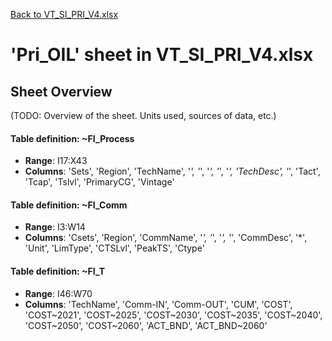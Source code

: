 [Back to VT_SI_PRI_V4.xlsx](README.md)

# 'Pri_OIL' sheet in VT_SI_PRI_V4.xlsx

## Sheet Overview

(TODO: Overview of the sheet. Units used, sources of data, etc.)

#### Table definition: ~FI_Process
- **Range**: I17:X43
- **Columns**: 'Sets', 'Region', 'TechName', '*', '*', '*', '*', '*', 'TechDesc', '*', 'Tact', 'Tcap', 'Tslvl', 'PrimaryCG', 'Vintage'

#### Table definition: ~FI_Comm
- **Range**: I3:W14
- **Columns**: 'Csets', 'Region', 'CommName', '*', '*', '*', '*', 'CommDesc', '*', 'Unit', 'LimType', 'CTSLvl', 'PeakTS', 'Ctype'

#### Table definition: ~FI_T
- **Range**: I46:W70
- **Columns**: 'TechName', 'Comm-IN', 'Comm-OUT', 'CUM', 'COST', 'COST\~2021', 'COST\~2025', 'COST\~2030', 'COST\~2035', 'COST\~2040', 'COST\~2050', 'COST\~2060', 'ACT_BND', 'ACT_BND\~2060'

